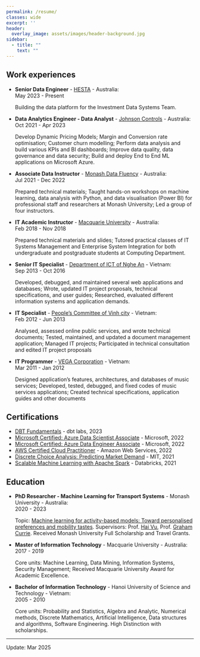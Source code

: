 ```yaml
---
permalink: /resume/
classes: wide
excerpt: ''
header:
  overlay_image: assets/images/header-background.jpg
sidebar:
  - title: ""
    text: ""
---
```


<!-- Please check the PDF version of my resume on [this link]({{ site.url }}/assets/pdf/Danh.Phan_Resume.pdf). -->

## Work experiences

- **Senior Data Engineer** - [HESTA](https://www.hesta.com.au/about-us) - Australia:  
  May 2023 - Present 

  Building the data platform for the Investment Data Systems Team.

- **Data Analytics Engineer - Data Analyst** - [Johnson Controls](https://www.johnsoncontrols.com/en_au) - Australia:  
  Oct 2021 - Apr 2023 

  Develop Dynamic Pricing Models; Margin and Conversion rate optimisation; Customer churn modelling; Perform data analysis and build various KPIs and BI dashboards; Improve data quality, data governance and data security; Build and deploy End to End ML applications on Microsoft Azure.

- **Associate Data Instructor** - [Monash Data Fluency](https://www.monash.edu/data-fluency/home) - Australia:  
  Jul 2021 - Dec 2022 

  Prepared technical materials; Taught hands-on workshops on machine learning, data analysis with Python, and data visualisation (Power BI) for professional staff and researchers at Monash University; Led a group of four instructors.

- **IT Academic Instructor** - [Macquarie University](https://www.mq.edu.au/) - Australia:  
  Feb 2018 - Nov 2018 

  Prepared technical materials and slides; Tutored practical classes of IT Systems Management and Enterprise System Integration for both undergraduate and postgraduate students at Computing Department.

- **Senior IT Specialist** - [Department of ICT of Nghe An](https://nghean.gov.vn/) - Vietnam:  
  Sep 2013 - Oct 2016	

  Developed, debugged, and maintained several web applications and databases; Wrote, updated IT project proposals, technical specifications, and user guides; Researched, evaluated different information systems and application demands.

- **IT Specialist** - [People’s Committee of Vinh city](https://vinh.nghean.gov.vn/) - Vietnam:  
  Feb 2012 - Jun 2013	

  Analysed, assessed online public services, and wrote technical documents; Tested, maintained, and updated a document management application; Managed IT projects; Participated in technical consultation and edited IT project proposals

- **IT Programmer** - [VEGA Corporation](https://www.vega.com.vn/) - Vietnam:  
  Mar 2011 - Jan 2012

  Designed application’s features, architectures, and databases of music services; Developed, tested, debugged, and fixed codes of music services applications; Created technical specifications, application guides and other documents

## Certifications

- [DBT Fundamentals](https://www.credential.net/286e1864-1fb6-45ed-bbb2-c9be91e359e0#gs.phoo1p) - dbt labs, 2023
- [Microsoft Certified: Azure Data Scientist Associate](https://www.credly.com/badges/0146ec6f-3a1d-453a-9dfc-ff4f29a69530/linked_in_profile) - Microsoft, 2022
- [Microsoft Certified: Azure Data Engineer Associate](https://www.credly.com/badges/014e627c-bd21-4e71-93b2-1e8394f9c875/public_url) - Microsoft, 2022
- [AWS Certified Cloud Practitioner](https://www.credly.com/badges/4b53c738-8539-4699-a4c1-936399adf7d0/linked_in_profile) - Amazon Web Services, 2022
- [Discrete Choice Analysis: Predicting Market Demand](https://www.credential.net/85141069-15fa-4d93-901d-57114a8a2b4a#gs.c372q5) - MIT, 2021
- [Scalable Machine Learning with Apache Spark](https://danhphan.net/assets/certifications/Databricks_Scalable%20Machine%20Learning%20with%20Apache%20Spark.pdf) - Databricks, 2021

## Education

- **PhD Researcher - Machine Learning for Transport Systems** - Monash University - Australia:  
  2020 - 2023 

  Topic: [Machine learning for activity-based models: Toward personalised preferences and mobility tastes](https://bridges.monash.edu/articles/thesis/Machine_learning_for_activity-based_models_Toward_personalised_preferences_and_mobility_tastes/23734773).
  Supervisors: Prof. [Hai Vu](https://www.monash.edu/engineering/lehaivu), Prof. [Graham Currie](https://www.monash.edu/engineering/grahamcurrie).
  Received Monash University Full Scholarship and Travel Grants.


- **Master of Information Technology** - Macquarie University - Australia:  
  2017 - 2019 

  Core units: Machine Learning, Data Mining, Information Systems, Security Management; 
  Received Macquarie University Award for Academic Excellence.

- **Bachelor of Information Technology** - Hanoi University of Science and Technology - Vietnam:  
  2005 - 2010 

  Core units: Probability and Statistics, Algebra and Analytic, Numerical methods, Discrete Mathematics, Artificial Intelligence, Data structures and algorithms, Software Engineering. High Distinction with scholarships.


---

Update: Mar 2025